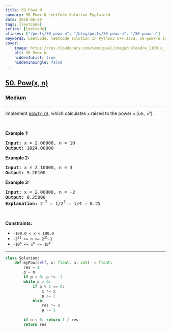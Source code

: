 ```yaml
---
title: 50 Powx N
summary: 50 Powx N LeetCode Solution Explained
date: 2020-06-20
tags: [leetcode]
series: [leetcode]
aliases: ["/posts/50-powx-n", "/blog/posts/50-powx-n", "/50-powx-n"]
keywords: LeetCode, leetcode solution in Python3 C++ Java, 50-powx-n solution
cover:
    image: https://res.cloudinary.com/samirpaul/image/upload/w_1100,c_fit,co_rgb:FFFFFF,l_text:Arial_70_bold:50 Powx N/problem-solving.webp
    alt: 50 Powx N
    hiddenInList: true
    hiddenInSingle: false
---
```



<h2><a href="https://leetcode.com/problems/powx-n/">50. Pow(x, n)</a></h2><h3>Medium</h3><hr><div><p>Implement <a href="http://www.cplusplus.com/reference/valarray/pow/" target="_blank">pow(x, n)</a>, which calculates <code>x</code> raised to the power <code>n</code> (i.e., <code>x<sup>n</sup></code>).</p>

<p>&nbsp;</p>
<p><strong>Example 1:</strong></p>

<pre><strong>Input:</strong> x = 2.00000, n = 10
<strong>Output:</strong> 1024.00000
</pre>

<p><strong>Example 2:</strong></p>

<pre><strong>Input:</strong> x = 2.10000, n = 3
<strong>Output:</strong> 9.26100
</pre>

<p><strong>Example 3:</strong></p>

<pre><strong>Input:</strong> x = 2.00000, n = -2
<strong>Output:</strong> 0.25000
<strong>Explanation:</strong> 2<sup>-2</sup> = 1/2<sup>2</sup> = 1/4 = 0.25
</pre>

<p>&nbsp;</p>
<p><strong>Constraints:</strong></p>

<ul>
	<li><code>-100.0 &lt; x &lt; 100.0</code></li>
	<li><code>-2<sup>31</sup> &lt;= n &lt;= 2<sup>31</sup>-1</code></li>
	<li><code>-10<sup>4</sup> &lt;= x<sup>n</sup> &lt;= 10<sup>4</sup></code></li>
</ul>
</div>

---




```python
class Solution:
    def myPow(self, x: float, n: int) -> float:
        res = 1
        p = n
        if p < 0: p *= -1
        while p > 0:
            if p % 2 == 0:
                x *= x
                p /= 2
            else:
                res *= x
                p -= 1
        
        if n < 0: return 1 / res
        return res
```

